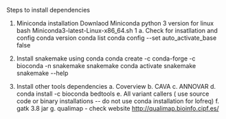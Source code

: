 Steps to install dependencies
1. Miniconda installation
	Downlaod  Miniconda python 3 version for linux
	 bash Miniconda3-latest-Linux-x86_64.sh
1 a. Check for insatllation and config
	conda version
	conda list
	conda config --set auto_activate_base false 

2. Install snakemake using conda
	conda create -c conda-forge -c bioconda -n snakemake snakemake
	conda activate snakemake
	snakemake --help
	
3. Install other tools dependencies 
a. Coverview
b. CAVA
c. ANNOVAR
d. conda install -c bioconda bedtools
e. All variant callers ( use source code or binary installations -- do not use conda installation for lofreq)
f. gatk 3.8 jar
g. qualimap - check website http://qualimap.bioinfo.cipf.es/


